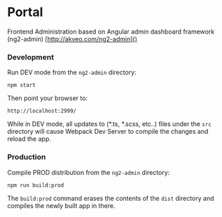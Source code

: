 # Portal
Frontend Administration based on Angular admin dashboard framework (ng2-admin) [http://akveo.com/ng2-admin]()

### Development
Run DEV mode from the `ng2-admin` directory:

```
npm start
```

Then point your browser to:
```
http://localhost:2999/
```

While in DEV mode, all updates to (*.ts, *.scss, etc..) files under the `src` directory will cause Webpack Dev Server to compile the changes and reload the app.


### Production
Compile PROD distribution from the `ng2-admin` directory:

```
npm run build:prod
```

The `build:prod` command erases the contents of the `dist` directory and compiles the newly built app in there.
